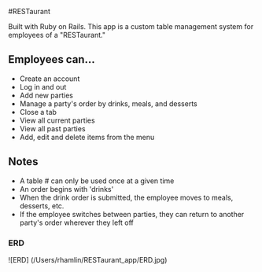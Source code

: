 #RESTaurant

Built with Ruby on Rails. This app is a custom table management system for employees of a "RESTaurant."

## Employees can...
* Create an account
* Log in and out
* Add new parties
* Manage a party's order by drinks, meals, and desserts
* Close a tab
* View all current parties
* View all past parties
* Add, edit and delete items from the menu

## Notes
* A table # can only be used once at a given time
* An order begins with 'drinks'
* When the drink order is submitted, the employee moves to meals, desserts, etc.
* If the employee switches between parties, they can return to another party's order wherever they left off

### ERD
![ERD] (/Users/rhamlin/RESTaurant_app/ERD.jpg)
